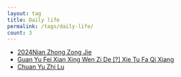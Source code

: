 ```yaml
---
layout: tag
title: Daily life
permalink: /tags/daily-life/
count: 3
---
```


- [2024Nian Zhong Zong Jie ](https://zoooooone.github.io/posts/year-end-summary/)
- [Guan Yu Fei Xian Xing Wen Zi De [?] Xie Tu Fa Qi Xiang ](https://zoooooone.github.io/posts/thoughts_3/)
- [Chuan Yu Zhi Lu ](https://zoooooone.github.io/posts/ChuanYu/)
